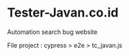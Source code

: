 # Tester-Javan.co.id

Automation search bug website

<p>File project : cypress > e2e > tc_javan.js</p>
